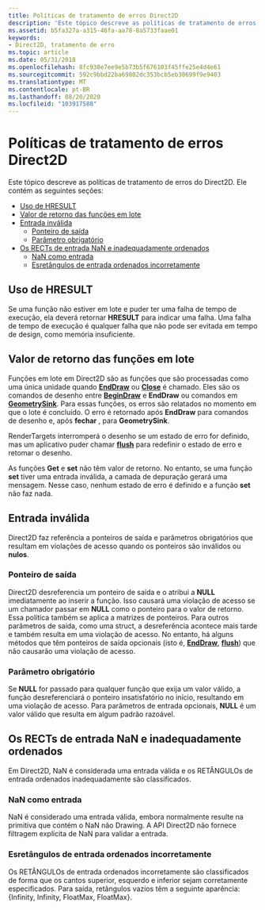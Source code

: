 ```yaml
---
title: Políticas de tratamento de erros Direct2D
description: 'Este tópico descreve as políticas de tratamento de erros do Direct2D. Ele contém as seguintes seções:'
ms.assetid: b5fa327a-a315-46fa-aa78-8a5733faae01
keywords:
- Direct2D, tratamento de erro
ms.topic: article
ms.date: 05/31/2018
ms.openlocfilehash: 8fc930e7ee9e5b73b5f676103f45ffe25e4d4e61
ms.sourcegitcommit: 592c9bbd22ba69802dc353bcb5eb30699f9e9403
ms.translationtype: MT
ms.contentlocale: pt-BR
ms.lasthandoff: 08/20/2020
ms.locfileid: "103917588"
---
```

# <a name="direct2d-error-handling-policies"></a>Políticas de tratamento de erros Direct2D

Este tópico descreve as políticas de tratamento de erros do Direct2D. Ele contém as seguintes seções:

-   [Uso de HRESULT](#use-of-hresult)
-   [Valor de retorno das funções em lote](#return-value-of-batched-functions)
-   [Entrada inválida](#invalid-input)
    -   [Ponteiro de saída](#output-pointer)
    -   [Parâmetro obrigatório](#required-parameter)
-   [Os RECTs de entrada NaN e inadequadamente ordenados](#nan-and-poorly-ordered-input-rects)
    -   [NaN como entrada](#nan-as-input)
    -   [Esretângulos de entrada ordenados incorretamente](#poorly-ordered-input-rects)

## <a name="use-of-hresult"></a>Uso de HRESULT

Se uma função não estiver em lote e puder ter uma falha de tempo de execução, ela deverá retornar **HRESULT** para indicar uma falha. Uma falha de tempo de execução é qualquer falha que não pode ser evitada em tempo de design, como memória insuficiente.

## <a name="return-value-of-batched-functions"></a>Valor de retorno das funções em lote

Funções em lote em Direct2D são as funções que são processadas como uma única unidade quando [**EndDraw**](/windows/win32/api/d2d1/nf-d2d1-id2d1rendertarget-enddraw) ou [**Close**](/windows/win32/api/d2d1/nf-d2d1-id2d1simplifiedgeometrysink-close) é chamado. Eles são os comandos de desenho entre [**BeginDraw**](/windows/win32/api/d2d1/nf-d2d1-id2d1rendertarget-begindraw) e **EndDraw** ou comandos em [**GeometrySink**](/windows/win32/api/d2d1/nn-d2d1-id2d1geometrysink). Para essas funções, os erros são relatados no momento em que o lote é concluído. O erro é retornado após **EndDraw** para comandos de desenho e, após **fechar** , para **GeometrySink**.

RenderTargets interromperá o desenho se um estado de erro for definido, mas um aplicativo puder chamar [**flush**](/windows/win32/api/d2d1/nf-d2d1-id2d1rendertarget-flush) para redefinir o estado de erro e retomar o desenho.

As funções **Get** e **set** não têm valor de retorno. No entanto, se uma função **set** tiver uma entrada inválida, a camada de depuração gerará uma mensagem. Nesse caso, nenhum estado de erro é definido e a função **set** não faz nada.

## <a name="invalid-input"></a>Entrada inválida

Direct2D faz referência a ponteiros de saída e parâmetros obrigatórios que resultam em violações de acesso quando os ponteiros são inválidos ou **nulos**.

### <a name="output-pointer"></a>Ponteiro de saída

Direct2D desreferencia um ponteiro de saída e o atribui a **NULL** imediatamente ao inserir a função. Isso causará uma violação de acesso se um chamador passar em **NULL** como o ponteiro para o valor de retorno. Essa política também se aplica a matrizes de ponteiros. Para outros parâmetros de saída, como uma struct, a desreferência acontece mais tarde e também resulta em uma violação de acesso. No entanto, há alguns métodos que têm ponteiros de saída opcionais (isto é, [**EndDraw**](/windows/win32/api/d2d1/nf-d2d1-id2d1rendertarget-enddraw), [**flush**](/windows/win32/api/d2d1/nf-d2d1-id2d1rendertarget-flush)) que não causarão uma violação de acesso.

### <a name="required-parameter"></a>Parâmetro obrigatório

Se **NULL** for passado para qualquer função que exija um valor válido, a função desreferenciará o ponteiro insatisfatório no início, resultando em uma violação de acesso. Para parâmetros de entrada opcionais, **NULL** é um valor válido que resulta em algum padrão razoável.

## <a name="nan-and-poorly-ordered-input-rects"></a>Os RECTs de entrada NaN e inadequadamente ordenados

Em Direct2D, NaN é considerada uma entrada válida e os RETÂNGULOs de entrada ordenados inadequadamente são classificados.

### <a name="nan-as-input"></a>NaN como entrada

NaN é considerado uma entrada válida, embora normalmente resulte na primitiva que contém o NaN não Drawing. A API Direct2D não fornece filtragem explícita de NaN para validar a entrada.

### <a name="poorly-ordered-input-rects"></a>Esretângulos de entrada ordenados incorretamente

Os RETÂNGULOs de entrada ordenados incorretamente são classificados de forma que os cantos superior, esquerdo e inferior sejam corretamente especificados. Para saída, retângulos vazios têm a seguinte aparência: {Infinity, Infinity, FloatMax, FloatMax}.

 

 